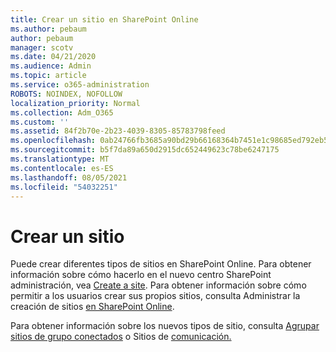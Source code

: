 ```yaml
---
title: Crear un sitio en SharePoint Online
ms.author: pebaum
author: pebaum
manager: scotv
ms.date: 04/21/2020
ms.audience: Admin
ms.topic: article
ms.service: o365-administration
ROBOTS: NOINDEX, NOFOLLOW
localization_priority: Normal
ms.collection: Adm_O365
ms.custom: ''
ms.assetid: 84f2b70e-2b23-4039-8305-85783798feed
ms.openlocfilehash: 0ab24766fb3685a90bd29b66168364b7451e1c98685ed792eb595bec9cb1b0ac
ms.sourcegitcommit: b5f7da89a650d2915dc652449623c78be6247175
ms.translationtype: MT
ms.contentlocale: es-ES
ms.lasthandoff: 08/05/2021
ms.locfileid: "54032251"
---
```

# <a name="create-a-site"></a>Crear un sitio

Puede crear diferentes tipos de sitios en SharePoint Online. Para obtener información sobre cómo hacerlo en el nuevo centro SharePoint administración, vea [Create a site](https://go.microsoft.com/fwlink/?linkid=866295). Para obtener información sobre cómo permitir a los usuarios crear sus propios sitios, consulta Administrar la creación de sitios [en SharePoint Online](https://go.microsoft.com/fwlink/?linkid=866296).
 
Para obtener información sobre los nuevos tipos de sitio, consulta [Agrupar sitios de grupo conectados](https://go.microsoft.com/fwlink/?linkid=866292) o Sitios de [comunicación.](https://go.microsoft.com/fwlink/?linkid=866294)
    


